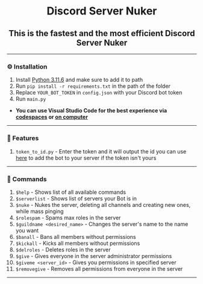 <h1 align="center">Discord Server Nuker</h1>
<h2 align="center">This is the fastest and the most efficient Discord Server Nuker</h2>

---

### ⚙️ Installation
1. Install [Python 3.11.6](https://www.python.org/downloads/release/python-3116/) and make sure to add it to path
2. Run `pip install -r requirements.txt` in the path of the folder
3. Replace `YOUR_BOT_TOKEN` in `config.json` with your Discord bot token
4. Run `main.py`

<ul>
  <li><b>You can use Visual Studio Code for the best experience via <a href="https://github.com/codespaces">codespaces</a> or <a href="https://code.visualstudio.com/">on computer</a></b></li>
</ul>

---

### 📄 Features
1. `token_to_id.py` - Enter the token and it will output the id you can use [here](https://discordapi.com/permissions.html) to add the bot to your server if the token isn't yours

---

### 🤖 Commands
1. `$help` - Shows list of all available commands
2. `$serverlist` - Shows list of servers your Bot is in
3. `$nuke` - Nukes the server, deleting all channels and creating new ones, while mass pinging
4. `$rolespam` - Spams max roles in the server
5. `$guildname <desired_name>` - Changes the server's name to the name you want
6. `$banall` - Bans all members without permissions
7. `$kickall` - Kicks all members without permissions
8. `$delroles` - Deletes roles in the server
9. `$give` - Gives everyone in the server administrator permissions
10. `$giveme <server_id>` - Gives you permissions in specified server
11. `$removegive` - Removes all permissions from everyone in the server

---

